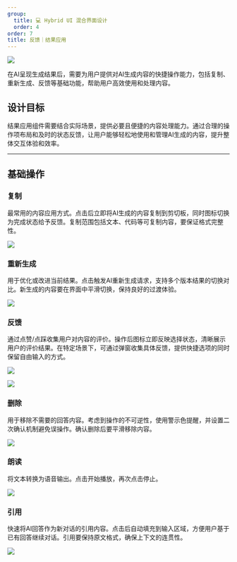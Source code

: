 ```yaml
---
group:
  title: 💻 Hybrid UI 混合界面设计
  order: 4
order: 7
title: 反馈｜结果应用
---
```


![](https://mdn.alipayobjects.com/huamei_iwk9zp/afts/img/A*LGETTJIfYe0AAAAAAAAAAAAADgCCAQ/fmt.webp)

在AI呈现生成结果后，需要为用户提供对AI生成内容的快捷操作能力，包括复制、重新生成、反馈等基础功能，帮助用户高效使用和处理内容。

<h2 id="SLFOT">设计目标</h2>

结果应用组件需要结合实际场景，提供必要且便捷的内容处理能力。通过合理的操作项布局和及时的状态反馈，让用户能够轻松地使用和管理AI生成的内容，提升整体交互体验和效率。

---

<h2 id="97eca455">基础操作</h2>

<h3 id="cbc60835">复制</h3>

最常用的内容应用方式。点击后立即将AI生成的内容复制到剪切板，同时图标切换为完成状态给予反馈。复制范围包括文本、代码等可复制内容，要保证格式完整性。

![](https://mdn.alipayobjects.com/huamei_iwk9zp/afts/img/A*QOSfTLjK1kEAAAAAAAAAAAAADgCCAQ/fmt.webp)

<h3 id="407ae7df">重新生成</h3>

用于优化或改进当前结果。点击触发AI重新生成请求，支持多个版本结果的切换对比。新生成的内容要在界面中平滑切换，保持良好的过渡体验。

![](https://mdn.alipayobjects.com/huamei_iwk9zp/afts/img/A*_5uNR7dvpAAAAAAAAAAAAAAADgCCAQ/fmt.webp)

<h3 id="pWTvm">反馈</h3>

通过点赞/点踩收集用户对内容的评价。操作后图标立即反映选择状态，清晰展示用户的评价结果。在特定场景下，可通过弹窗收集具体反馈，提供快捷选项的同时保留自由输入的方式。

![](https://mdn.alipayobjects.com/huamei_iwk9zp/afts/img/A*i1aMRKn7WLEAAAAAAAAAAAAADgCCAQ/fmt.webp)

![](https://mdn.alipayobjects.com/huamei_iwk9zp/afts/img/A*Am8ARrPiHhYAAAAAAAAAAAAADgCCAQ/fmt.webp)

<h3 id="S2Z9U">删除</h3>

用于移除不需要的回答内容。考虑到操作的不可逆性，使用警示色提醒，并设置二次确认机制避免误操作。确认删除后要平滑移除内容。

![](https://mdn.alipayobjects.com/huamei_iwk9zp/afts/img/A*C_PTQIUXkL8AAAAAAAAAAAAADgCCAQ/fmt.webp)

<h3 id="KQyCP">朗读</h3>

将文本转换为语音输出。点击开始播放，再次点击停止。

![](https://mdn.alipayobjects.com/huamei_iwk9zp/afts/img/A*gG4nQZZOQYoAAAAAAAAAAAAADgCCAQ/fmt.webp)

<h3 id="U2Cpx">引用</h3>

快速将AI回答作为新对话的引用内容。点击后自动填充到输入区域，方便用户基于已有回答继续对话。引用要保持原文格式，确保上下文的连贯性。

![](https://mdn.alipayobjects.com/huamei_iwk9zp/afts/img/A*GUaJQrP0sqQAAAAAAAAAAAAADgCCAQ/fmt.webp)
